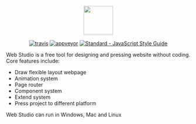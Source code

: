 <p align="center"><a href="http://ws.x-stud.io" target="_blank"><img width="80" src="http://static.x-stud.io/ws/ws-logo.png"></a></p>

<p align="center">
  <a href="https://travis-ci.org/ije/web-studio"><img src="https://img.shields.io/travis/ije/web-studio/master.svg" alt="travis"></a>
  <a href="https://ci.appveyor.com/project/ije/web-studio"><img src="https://ci.appveyor.com/api/projects/status/ymjgij74oqaqr0lb/branch/master?svg=true" alt="appveyor"></a>
  <a href="https://standardjs.com"><img src="https://img.shields.io/badge/code_style-standard-brightgreen.svg" alt="Standard - JavaScript Style Guide"></a>
</p>

Web Studio is a free tool for designing and pressing website without coding. Core features include:

- Draw flexible layout webpage
- Animation system
- Page router
- Component system
- Extend system
- Press project to different platform

Web Studio can run in Windows, Mac and Linux
